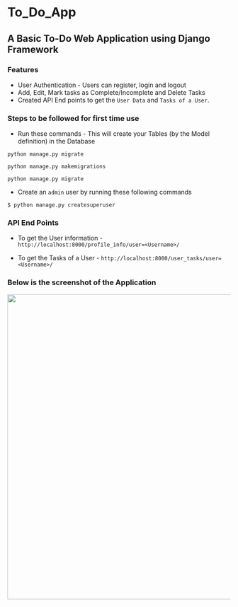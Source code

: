 # To_Do_App
## A Basic To-Do Web Application using Django Framework
### Features
- User Authentication - Users can register, login and logout
- Add, Edit, Mark tasks as Complete/Incomplete and Delete Tasks
- Created API End points to get the ```User Data``` and ```Tasks of a User```.

### Steps to be followed for first time use
- Run these commands - This will create your Tables (by the Model definition) in the Database
```
python manage.py migrate

python manage.py makemigrations

python manage.py migrate
```
- Create an ```admin``` user by running these following commands
```
$ python manage.py createsuperuser
```
### API End Points

  - To get the User information - ```http://localhost:8000/profile_info/user=<Username>/```
  
  - To get the Tasks of a User - ```http://localhost:8000/user_tasks/user=<Username>/```

### Below is the screenshot of the Application
<img src="https://raw.githubusercontent.com/Ram-95/to_do_app/master/Tasks.JPG" width="960" height="690">

